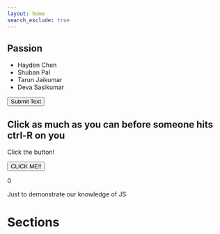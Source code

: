 ```yaml
---
layout: home
search_exclude: true
---
```

## Passion
- Hayden Chen
- Shuban Pal
- Tarun Jaikumar
- Deva Sasikumar

<head>
    <title>Flask Button Example</title>
</head>
<body>
    <button id="submitButton">Submit Text</button>
    <div id="result"></div>

<script>
    document.getElementById('submitButton').addEventListener('click', function() {
        var text = "Example text to submit";  // You can replace this with the actual text you want to submit

        // Send a POST request to the Flask endpoint
        fetch('/submit', {
            method: 'POST',
            headers: {
                'Content-Type': 'application/json'
            },
            body: JSON.stringify({ text: text })
        })
        .then(response => response.json())
        .then(data => {
            document.getElementById('result').innerText = data.message;
        });
    });
</script>
</body>

<div id="firstSection">
    <h2>Click as much as you can before someone hits ctrl-R on you</h2>
    <p id="firstText">Click the button!</p>
    <button id="button1">CLICK ME!!</button>
    <p id="count">0</p>
</div>

<script>
function clickedButton() {
    var firsthref = document.getElementById("firstText")
    firstText.innerHTML = "Keep clicking it!"
    var num = document.getElementById("count")
    num.innerHTML = String(parseInt(num.innerHTML)+1)
}
var thebutton = document.getElementById("button1")
thebutton.onclick = clickedButton // on click, call the above function
</script>

Just to demonstrate our knowledge of JS

# Sections